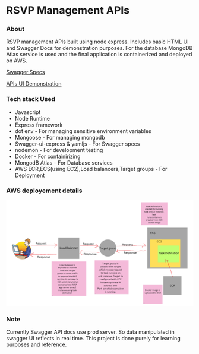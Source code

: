 <h1>RSVP Management APIs</h1>

<h3>About</h3>
<p>RSVP management APIs built using node express. Includes basic HTML UI and Swagger Docs for demonstration purposes. For the database  MongoDB Atlas service is used and the final application is containerized and deployed on AWS.
</p>

<a href="http://rsvp-loadbalancer-889922805.us-east-1.elb.amazonaws.com/api-docs/" target="_blank">Swagger Specs</a>

<a href="http://rsvp-loadbalancer-889922805.us-east-1.elb.amazonaws.com/" target="_blank">APIs UI Demonstration </a>


<h3>Tech stack Used</h3>
<ul>
  <li>Javascript</li>
  <li>Node Runtime</li>
  <li>Express framework</li>
  <li>dot env - For managing sensitive environment variables</li>
  <li>Mongoose - For managing mongodb</li>
  <li>Swagger-ui-express & yamljs - For Swagger specs</li>
  <li>nodemon - For development testing</li>
  <li>Docker - For containirizing</li>
  <li>MongodB Atlas - For Database services</li>
  <li>AWS ECR,ECS(using EC2),Load balancers,Target groups - For Deployment</li>
</ul>

<h3>AWS deployement details</h3>

![AWS Deployment](aws_flow.png)



<h3>Note</h3>

<p>Currently Swagger API docs use prod server. So data manipulated in swagger UI reflects in real time. This project is done purely for learning purposes and reference.</p>

